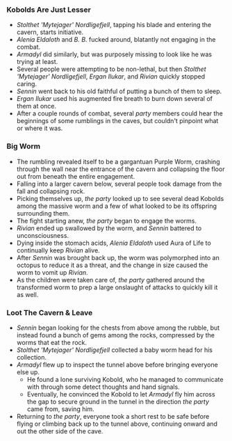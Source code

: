 ### Kobolds Are Just Lesser

* *Stolthet 'Mytejager' Nordligefjell*, tapping his blade and entering the cavern, starts initiative.
* *Alenia Eldaloth* and *B. B.* fucked around, blatantly not engaging in the combat.
* *Armadyl* did similarly, but was purposely missing to look like he was trying at least.
* Several people were attempting to be non-lethal, but then *Stolthet 'Mytejager' Nordligefjell*, *Ergan Ilukar*, and *Rivian* quickly stopped caring.
* *Sennin* went back to his old faithful of putting a bunch of them to sleep.
* *Ergan Ilukar* used his augmented fire breath to burn down several of them at once.
* After a couple rounds of combat, several *party* members could hear the beginnings of some rumblings in the caves, but couldn't pinpoint what or where it was.

### Big Worm

* The rumbling revealed itself to be a gargantuan Purple Worm, crashing through the wall near the entrance of the cavern and collapsing the floor out from beneath the entire engagement.
* Falling into a larger cavern below, several people took damage from the fall and collapsing rock.
* Picking themselves up, *the party* looked up to see several dead Kobolds among the massive worm and a few of what looked to be its offspring surrounding them.
* The fight starting anew, *the party* began to engage the worms.
* *Rivian* ended up swallowed by the worm, and *Sennin* battered to unconsciousness.
* Dying inside the stomach acids, *Alenia Eldaloth* used Aura of Life to continually keep *Rivian* alive.
* After *Sennin* was brought back up, the worm was polymorphed into an octopus to reduce it as a threat, and the change in size caused the worm to vomit up *Rivian*.
* As the children were taken care of, *the party* gathered around the transformed worm to prep a large onslaught of attacks to quickly kill it as well.

### Loot The Cavern & Leave

* *Sennin* began looking for the chests from above among the rubble, but instead found a bunch of gems among the rocks, compressed by the worms that eat the rock.
* *Stolthet 'Mytejager' Nordligefjell* collected a baby worm head for his collection.
* *Armadyl* flew up to inspect the tunnel above before bringing everyone else up.
  * He found a lone surviving Kobold, who he managed to communicate with through some detect thoughts and hand signals.
  * Eventually, he convinced the Kobold to let *Armadyl* fly him across the gap to secure ground in the tunnel in the direction *the party* came from, saving him.
* Returning to *the party*, everyone took a short rest to be safe before flying or climbing back up to the tunnel above, continuing onward and out the other side of the cave.
